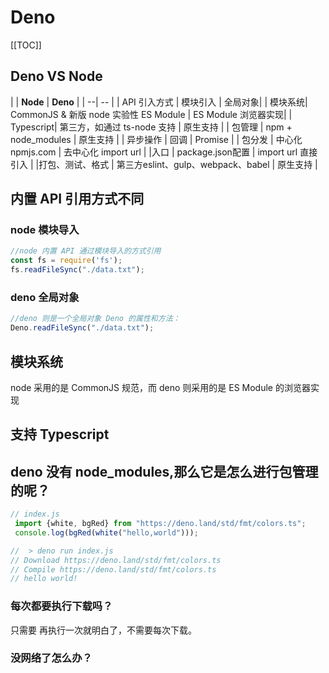 # Deno

[[TOC]]

## Deno VS Node
|  | **Node** | **Deno** | 
| --| -- |
| API 引入方式 |  模块引入 | 全局对象| 
| 模块系统| CommonJS & 新版 node 实验性 ES Module | ES Module 浏览器实现|
| Typescript| 第三方，如通过 ts-node 支持 | 原生支持 | 
| 包管理 | npm + node_modules | 原生支持 | 
| 异步操作 | 回调 | Promise |
| 包分发 | 中心化 npmjs.com	| 去中心化 import url |
|入口 | package.json配置 | import url 直接引入 |
|打包、测试、格式 | 第三方eslint、gulp、webpack、babel | 原生支持 |

## 内置 API 引用方式不同
### node 模块导入
```js
//node 内置 API 通过模块导入的方式引用
const fs = require('fs');
fs.readFileSync("./data.txt");
```

### deno 全局对象
```js
//deno 则是一个全局对象 Deno 的属性和方法：
Deno.readFileSync("./data.txt");
```

## 模块系统
node 采用的是 CommonJS 规范，而 deno 则采用的是 ES Module 的浏览器实现

## 支持 Typescript


## deno 没有 node_modules,那么它是怎么进行包管理的呢？
```js
// index.js
 import {white, bgRed} from "https://deno.land/std/fmt/colors.ts";
 console.log(bgRed(white("hello,world")));

//  > deno run index.js
// Download https://deno.land/std/fmt/colors.ts
// Compile https://deno.land/std/fmt/colors.ts
// hello world!
```

### 每次都要执行下载吗？
只需要 再执行一次就明白了，不需要每次下载。

### 没网络了怎么办？




